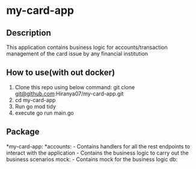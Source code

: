 # my-card-app
## Description
This application contains business logic for accounts/transaction management of the card issue by any financial institution

## How to use(with out docker)
1. Clone this repo using below command: git clone git@github.com:Hiranya07/my-card-app.git
2. cd my-card-app
3. Run go mod tidy
4. execute go run main.go

## Package 

*my-card-app:
    *accounts:
     - Contains handlers for all the rest endpoints to interact with the application
     - Contains the business logic to carry out the business scenarios
     mock:
     - Contains mock for the business logic
     db:

